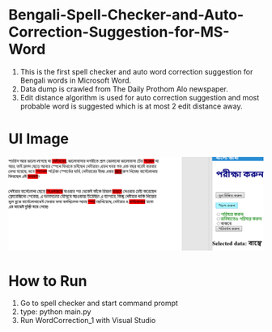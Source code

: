 # Bengali-Spell-Checker-and-Auto-Correction-Suggestion-for-MS-Word

1. This is the first spell checker and auto word correction suggestion for Bengali words in Microsoft Word.
2. Data dump is crawled from The Daily Prothom Alo newspaper.
3. Edit distance algorithm is used for auto correction suggestion and most probable word is suggested which is at most 2 edit distance        away.


# UI Image

![UI IMAGE](UI_image.png)



# How to Run
1. Go to spell checker and start command prompt
2. type: python main.py
3. Run WordCorrection_1 with Visual Studio
